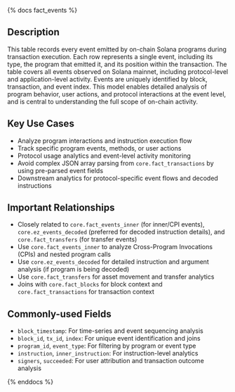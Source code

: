 {% docs fact_events %}

## Description
This table records every event emitted by on-chain Solana programs during transaction execution. Each row represents a single event, including its type, the program that emitted it, and its position within the transaction. The table covers all events observed on Solana mainnet, including protocol-level and application-level activity. Events are uniquely identified by block, transaction, and event index. This model enables detailed analysis of program behavior, user actions, and protocol interactions at the event level, and is central to understanding the full scope of on-chain activity.

## Key Use Cases
- Analyze program interactions and instruction execution flow
- Track specific program events, methods, or user actions
- Protocol usage analytics and event-level activity monitoring
- Avoid complex JSON array parsing from `core.fact_transactions` by using pre-parsed event fields
- Downstream analytics for protocol-specific event flows and decoded instructions

## Important Relationships
- Closely related to `core.fact_events_inner` (for inner/CPI events), `core.ez_events_decoded` (preferred for decoded instruction details), and `core.fact_transfers` (for transfer events)
- Use `core.fact_events_inner` to analyze Cross-Program Invocations (CPIs) and nested program calls
- Use `core.ez_events_decoded` for detailed instruction and argument analysis (if program is being decoded)
- Use `core.fact_transfers` for asset movement and transfer analytics
- Joins with `core.fact_blocks` for block context and `core.fact_transactions` for transaction context

## Commonly-used Fields
- `block_timestamp`: For time-series and event sequencing analysis
- `block_id`, `tx_id`, `index`: For unique event identification and joins
- `program_id`, `event_type`: For filtering by program or event type
- `instruction`, `inner_instruction`: For instruction-level analytics
- `signers`, `succeeded`: For user attribution and transaction outcome analysis

{% enddocs %} 